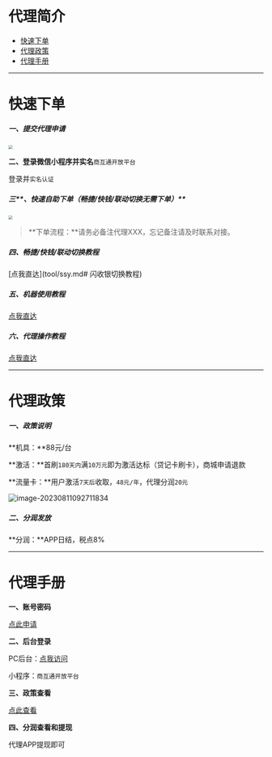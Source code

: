 # 代理简介

- [快速下单](#快速下单)
- [代理政策](#代理政策)
- [代理手册](#代理手册)

---

# 快速下单

##### **一、提交代理申请**

[<img src="../media/apply.png" style="zoom:50%;" />](https://openappsht.shtcloud.com/jqgj/register/#/?agentCode=630000064943&payMarketMode=1&number=0.9861456220437951)

**二、登录微信小程序并实名**`商互通开放平台`

登录并`实名认证`

##### 三**、快速自助下单（畅捷/快钱/联动切换无需下单）**

[<img src="../media/order.png" style="zoom:50%;" />](http://kmshop.zjkmkj.com/pages/goods_details/index?id=26)

> **下单流程：**请务必备注代理XXX，忘记备注请及时联系对接。

##### **四、畅捷/快钱/联动切换教程**

[点我直达](tool/ssy.md# 闪收银切换教程)

##### 五、机器使用教程

[点我直达](tool/ssy.md#闪收银使用教程)

##### **六、代理操作教程**

[点我直达](#代理手册)

------

# 代理政策

##### **一、政策说明**

**机具：**88元/台

**激活：**首刷`180天内`满`10万元`即为激活达标（贷记卡刷卡），商城申请退款

**流量卡：**用户激活`7天后`收取，`48元/年`，代理分润`20元`

![image-20230811092711834](https://wiki.zjkmkj.com/media/202308110927896.png)

##### **二、分润发放**

**分润：**APP日结，税点8%

------

# 代理手册

**一、账号密码**

[点此申请](https://openagent.shtcloud.com/)

**二、后台登录**

PC后台：[点我访问](https://openagent.shtcloud.com/)

小程序：`商互通开放平台`

**三、政策查看**

[点此查看](#代理政策)

**四、分润查看和提现**

代理APP提现即可




